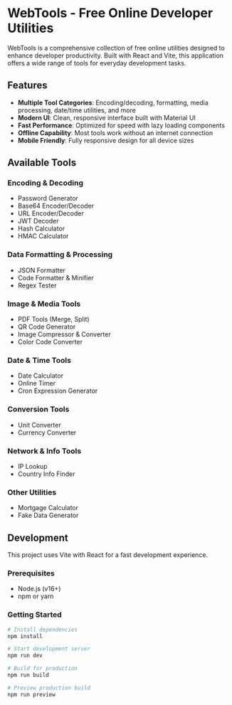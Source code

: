 # WebTools - Free Online Developer Utilities

WebTools is a comprehensive collection of free online utilities designed to enhance developer productivity. Built with React and Vite, this application offers a wide range of tools for everyday development tasks.

## Features

- **Multiple Tool Categories**: Encoding/decoding, formatting, media processing, date/time utilities, and more
- **Modern UI**: Clean, responsive interface built with Material UI
- **Fast Performance**: Optimized for speed with lazy loading components
- **Offline Capability**: Most tools work without an internet connection
- **Mobile Friendly**: Fully responsive design for all device sizes

## Available Tools

### Encoding & Decoding
- Password Generator
- Base64 Encoder/Decoder
- URL Encoder/Decoder
- JWT Decoder
- Hash Calculator
- HMAC Calculator

### Data Formatting & Processing
- JSON Formatter
- Code Formatter & Minifier
- Regex Tester

### Image & Media Tools
- PDF Tools (Merge, Split)
- QR Code Generator
- Image Compressor & Converter
- Color Code Converter

### Date & Time Tools
- Date Calculator
- Online Timer
- Cron Expression Generator

### Conversion Tools
- Unit Converter
- Currency Converter

### Network & Info Tools
- IP Lookup
- Country Info Finder

### Other Utilities
- Mortgage Calculator
- Fake Data Generator

## Development

This project uses Vite with React for a fast development experience.

### Prerequisites
- Node.js (v16+)
- npm or yarn

### Getting Started

```bash
# Install dependencies
npm install

# Start development server
npm run dev

# Build for production
npm run build

# Preview production build
npm run preview
```
